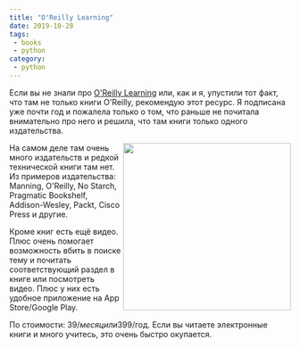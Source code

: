```yaml
---
title: "O'Reilly Learning"
date: 2019-10-28
tags:
 - books
 - python
category:
 - python
---
```


Если вы не знали про [O'Reilly Learning](https://learning.oreilly.com/) или, как и я, упустили тот факт, что там не только книги O'Reilly, рекомендую этот ресурс. Я подписана уже почти год и пожалела только о том, что раньше не почитала внимательно про него и решила, что там книги только одного издательства.

<img align="right" src="https://raw.githubusercontent.com/natenka/natenka.github.io/master/assets/images/oreilly_learning.jpg" width="300">

На самом деле там очень много издательств и редкой технической книги там нет. Из примеров издательства: Manning, O'Reilly, No Starch, Pragmatic Bookshelf, Addison-Wesley, Packt, Cisco Press и другие.

Кроме книг есть ещё видео. Плюс очень помогает возможность вбить в поиске тему и почитать соответствующий раздел в книге или посмотреть видео. Плюс у них есть удобное приложение на App Store/Google Play.

По стоимости: 39$/месяц или 399$/год. Если вы читаете электронные книги и много учитесь, это очень быстро окупается.
